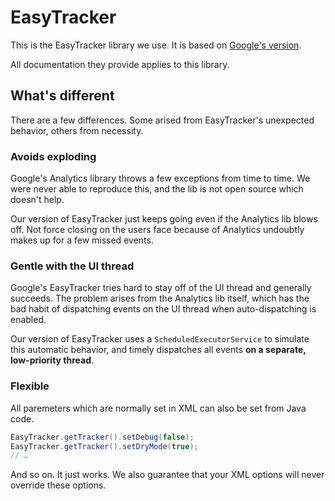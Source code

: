 # EasyTracker

This is the EasyTracker library we use. It is based on [Google's version](http://code.google.com/apis/analytics/docs/mobile/android.html#eztracker).

All documentation they provide applies to this library.

## What's different

There are a few differences. Some arised from EasyTracker's unexpected behavior, others from necessity.

### Avoids exploding

Google's Analytics library throws a few exceptions from time to time. We were never able to reproduce this, and the lib is not open source which doesn't help.

Our version of EasyTracker just keeps going even if the Analytics lib blows off. Not force closing on the users face because of Analytics undoubtly makes up for a few missed events.

### Gentle with the UI thread

Google's EasyTracker tries hard to stay off of the UI thread and generally succeeds. The problem arises from the Analytics lib itself, which has the bad habit of dispatching events on the UI thread when auto-dispatching is enabled.

Our version of EasyTracker uses a `ScheduledExecutorService` to simulate this automatic behavior, and timely dispatches all events **on a separate, low-priority thread**.

### Flexible

All paremeters which are normally set in XML can also be set from Java code.

```java
EasyTracker.getTracker().setDebug(false);
EasyTracker.getTracker().setDryMode(true);
// …
```

And so on. It just works. We also guarantee that your XML options will never override these options.